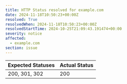```yaml
---
title: HTTP Status resolved for example.com
date: 2024-11-18T10:50:23+00:00Z
resolved: True
resolvedWhen: 2024-11-18T10:50:23+00:00Z
resolvedStartTime: 2024-10-25T21:09:43.191474+00:00
severity: notice
affected:
  - example.com
section: issue
---
```


| Expected Statuses | Actual Status  |
|-------------------|----------------|
| 200, 301, 302 | 200 |
